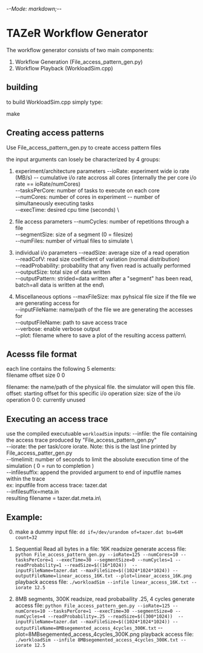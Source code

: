 -*-Mode: markdown;-*-

TAZeR Workflow Generator
============================================================

The workflow generator consists of two main components:

1. Workflow Generation (File_access_pattern_gen.py)
2. Workflow Playback (WorkloadSim.cpp)


building
-----------
to build WorkloadSim.cpp simply type:

make


Creating access patterns
-------------------------
Use File_access_pattern_gen.py to create access pattern files

the input arguments can losely be characterized by 4 groups:

1. experiment/architecture parameters
    --ioRate: experiment wide io rate (MB/s) -- cumulative i/o rate accross all cores (internally the per core i/o rate == ioRate/numCores)\
    --tasksPerCore: number of tasks to execute on each core \
    --numCores: number of cores in experiment -- number of simultaneously executing tasks\
    --execTime: desired cpu time (seconds) \

2. file access parameters
    --numCycles: number of repetitions through a file\
    --segmentSize: size of a segment (0 = filesize)\
    --numFiles: number of virtual files to simulate \

4. individual i/o parameters
    --readSize: average size of a read operation\
    --readCofV: read size coefficient of variation (normal distribution)\
    --readProbability: probability that any fiven read is actually performed \
    --outputSize: total size of data written\
    --outputPattern: strided=data written after a "segment" has been read, batch=all data is written at the end\

3. Miscellaneous options
    --maxFileSize: max pyhsical file size if the file we are generating access for \
    --inputFileName: name/path of the file we are generating the accesses for\
    --outputFileName: path to save access trace\
    --verbose: enable verbose output\
    --plot: filename where to save a plot of the resulting access pattern\


Acesss file format
------------------------
each line contains the following 5 elements:\
filename offset size 0 0


filename: the name/path of the physical file. the simulator will open this file.
offset: starting offset for this specific i/o operation
size: size of the i/o operation
0 0: currently unused

Executing an access trace
--------------------------
use the compiled executuable `workloadSim` 
inputs:
--infile: the file containing the access trace produced by "File_access_pattern_gen.py"\
--iorate: the per task/core iorate. Note: this is the last line printed by File_access_patter_gen.py \
--timelimit: number of seconds to limit the absolute execution time of the simulation ( 0 = run to completion )\
--infilesuffix: append the provided argument to end of inputfile names within the trace\
    ex: inputfile from access trace: tazer.dat \
        --infilesuffix=meta.in \
        resulting filename = tazer.dat.meta.in\


Example:
------------
0. make a dummy input file:
`dd if=/dev/urandom of=tazer.dat bs=64M count=32`

1. Sequential Read all bytes in a file: 16K readsize
generate access file:
`python File_access_pattern_gen.py --ioRate=125 --numCores=10 --tasksPerCore=1 --execTime=30 --segmentSize=0 --numCycles=1 --readProbability=1 --readSize=$((16*1024))  --inputFileName=tazer.dat --maxFileSize=$((1024*1024*1024)) --outputFileName=linear_access_16K.txt --plot=linear_access_16K.png`
playback access file:
`./workloadSim --infile linear_access_16K.txt --iorate 12.5`

2. 8MB segments, 300K readsize, read probabaility .25, 4 cycles
generate access file:
`python File_access_pattern_gen.py --ioRate=125 --numCores=10 --tasksPerCore=1 --execTime=30 --segmentSize=0 --numCycles=4 --readProbability=.25 --readSize=$((300*1024))  --inputFileName=tazer.dat --maxFileSize=$((1024*1024*1024)) --outputFileName=8MBsegemented_access_4cycles_300K.txt` --plot=8MBsegemented_access_4cycles_300K.png
playback access file:
`./workloadSim --infile 8MBsegemented_access_4cycles_300K.txt --iorate 12.5`